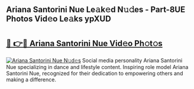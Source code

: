 ## Ariana Santorini Nue Le𝚊k𝚎d N𝚞𝚍es - Part-8UE Photos Vid𝚎o Le𝚊ks ypXUD

# <h2><a href="http://fb73mga.evod.top/?m=Ariana+Santorini+Nue">🔗 👉🔴 Ariana Santorini Nue Vid𝚎o Ph𝚘t𝚘s</a></h2>

[![Ariana Santorini Nue N𝚞d𝚎s](https://i.imgur.com/8V9OHl7.gif)](http://fb73mga.evod.top/?m=Ariana+Santorini+Nue)
Social media personality Ariana Santorini Nue specializing in dance and lifestyle content. Inspiring role model Ariana Santorini Nue, recognized for their dedication to empowering others and making a difference. 
